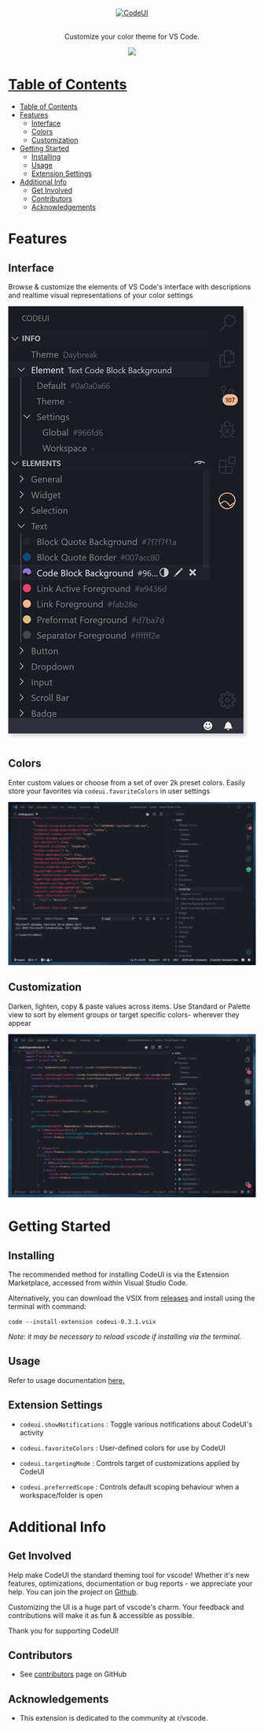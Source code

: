 <br/>
<div align="center">
  <a href="" rel="noopener">
  <img width=300px src="https://i.imgur.com/1HFfxQj.png" alt="CodeUI"></a>
</div>
<br/>
<div align="center">

  Customize your color theme for VS Code.

  <a href="https://gitlab.com/ryanraposo/LoveItShipIt"><img src="https://gist.githubusercontent.com/ryanraposo/2b7ba58adc86263faa4673f1a0a3afe3/raw/7b1c336314caa3d2a82fc3ad403e56e32addf609/sticker03.svg" width=200>
  
</div>

# Table of Contents

- [Table of Contents](#table-of-contents)
- [Features](#features)
  - [Interface](#interface)
  - [Colors](#colors)
  - [Customization](#customization)
- [Getting Started](#getting-started)
  - [Installing](#installing)
  - [Usage](#usage)
  - [Extension Settings](#extension-settings)
- [Additional Info](#additional-info)
  - [Get Involved](#get-involved)
  - [Contributors](#contributors)
  - [Acknowledgements](#acknowledgements)
  
# Features

## Interface

Browse & customize the elements of VS Code's interface with descriptions and realtime visual representations of your color settings

![Screenshot](./resources/readme/main-gradient.png)

## Colors

Enter custom values or choose from a set of over 2k preset colors. Easily store your favorites via ```codeui.favoriteColors``` in user settings

![Favorite](./resources/readme/favorite.gif)

## Customization

Darken, lighten, copy & paste values across items. Use Standard or Palette view to sort by element groups or target specific colors- wherever they appear

![Brightness](./resources/readme/brightness.gif)

# Getting Started

## Installing
The recommended method for installing CodeUI is via the Extension Marketplace, accessed from within Visual Studio Code.

Alternatively, you can download the VSIX from [releases](https://github.com/ryanraposo/codeui/releases) and install using the terminal with command: 

```
code --install-extension codeui-0.3.1.vsix
```

*Note: it may be necessary to reload vscode if installing via the terminal.*

## Usage

Refer to usage documentation [here. ](./USAGE.md)

## Extension Settings

 - ```codeui.showNotifications``` : Toggle various notifications about CodeUI's activity 

 - ```codeui.favoriteColors``` : User-defined colors for use by CodeUI

 - ```codeui.targetingMode``` : Controls target of customizations applied by CodeUI

 - ```codeui.preferredScope``` : Controls default scoping behaviour when a workspace/folder is open

# Additional Info

## Get Involved
Help make CodeUI the standard theming tool for vscode! Whether it's new features, optimizations, documentation or bug reports - we appreciate your help. You can join the project on [Github](https://github.com/ryanraposo/codeui).

Customizing the UI is a huge part of vscode's charm. Your feedback and contributions will make it as fun & accessible as possible.

Thank you for supporting CodeUI!

## Contributors
  - See [contributors](https://github.com/ryanraposo/codeui/graphs/contributors) page on GitHub

## Acknowledgements
- This extension is dedicated to the community at r/vscode.

